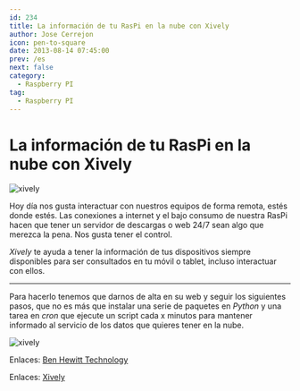```yaml
---
id: 234
title: La información de tu RasPi en la nube con Xively
author: Jose Cerrejon
icon: pen-to-square
date: 2013-08-14 07:45:00
prev: /es
next: false
category:
  - Raspberry PI
tag:
  - Raspberry PI
---
```


# La información de tu RasPi en la nube con Xively

![xively](/images/2013/08/xively1.jpg)

Hoy día nos gusta interactuar con nuestros equipos de forma remota, estés donde estés. Las conexiones a internet y el bajo consumo de nuestra RasPi hacen que tener un servidor de descargas o web 24/7 sean algo que merezca la pena. Nos gusta tener el control.

*Xively* te ayuda a tener la información de tus dispositivos siempre disponibles para ser consultados en tu móvil o tablet, incluso interactuar con ellos.

- - -
Para hacerlo tenemos que darnos de alta en su web y seguir los siguientes pasos, que no es más que instalar una serie de paquetes en *Python* y una tarea en *cron* que ejecute un script cada x minutos para mantener informado al servicio de los datos que quieres tener en la nube.

![xively](/images/2013/08/xively2.jpg)

Enlaces: [Ben Hewitt Technology](https://sites.google.com/site/benhewitttechnology/raspberry-pi-with-xivley)

Enlaces: [Xively](https://xively.com)